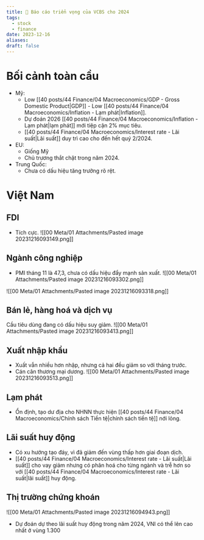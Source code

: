 ```yaml
---
title: 🌱 Báo cáo triển vọng của VCBS cho 2024
tags:
  - stock
  - finance
date: 2023-12-16
aliases: 
draft: false
---
```

# Bối cảnh toàn cầu
- Mỹ: 
	- Low [[40 posts/44 Finance/04 Macroeconomics/GDP - Gross Domestic Product|GDP]] - Low [[40 posts/44 Finance/04 Macroeconomics/Inflation - Lạm phát|Inflation]].
	- Dự đoán 2026 [[40 posts/44 Finance/04 Macroeconomics/Inflation - Lạm phát|lạm phát]] mới tiệp cận 2% mục tiêu.
	- [[40 posts/44 Finance/04 Macroeconomics/Interest rate - Lãi suất|Lãi suất]] duy trì cao cho đến hết quý 2/2024.
- EU:
	- Giống Mỹ
	- Chủ trương thắt chặt trong năm 2024.
- Trung Quốc:
	- Chưa có dấu hiệu tăng trưởng rõ rệt.

# Việt Nam

## FDI
- Tích cực.
![[00 Meta/01 Attachments/Pasted image 20231216093149.png]]

## Ngành công nghiệp
- PMI tháng 11 là 47,3, chưa có dấu hiệu đẩy mạnh sản xuất.
![[00 Meta/01 Attachments/Pasted image 20231216093302.png]]

![[00 Meta/01 Attachments/Pasted image 20231216093318.png]]

## Bán lẻ, hàng hoá và dịch vụ
Cầu tiêu dùng đang có dấu hiệu suy giảm.
![[00 Meta/01 Attachments/Pasted image 20231216093413.png]]

## Xuất nhập khẩu
- Xuất vẫn nhiều hơn nhập, nhưng cả hai đều giảm so với tháng trước.
- Cán cân thương mại dương.
![[00 Meta/01 Attachments/Pasted image 20231216093513.png]]

## Lạm phát
- Ổn định, tạo dư địa cho NHNN thực hiện [[40 posts/44 Finance/04 Macroeconomics/Chính sách Tiền tệ|chính sách tiền tệ]] nới lỏng.

## Lãi suất huy động
- Có xu hướng tạo đáy, vì đã giảm đến vùng thấp hơn giai đoạn dịch.
- [[40 posts/44 Finance/04 Macroeconomics/Interest rate - Lãi suất|Lãi suất]] cho vay giảm nhưng có phân hoá cho từng ngành và trễ hơn so với [[40 posts/44 Finance/04 Macroeconomics/Interest rate - Lãi suất|lãi suất]] huy động.

## Thị trường chứng khoán
![[00 Meta/01 Attachments/Pasted image 20231216094943.png]]
- Dự đoán dự theo lãi suất huy động trong năm 2024, VNI có thể lên cao nhất ở vùng 1.300